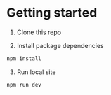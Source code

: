# Getting started

1. Clone this repo

2. Install package dependencies

```sh
npm install
```

3. Run local site

```sh
npm run dev
```
